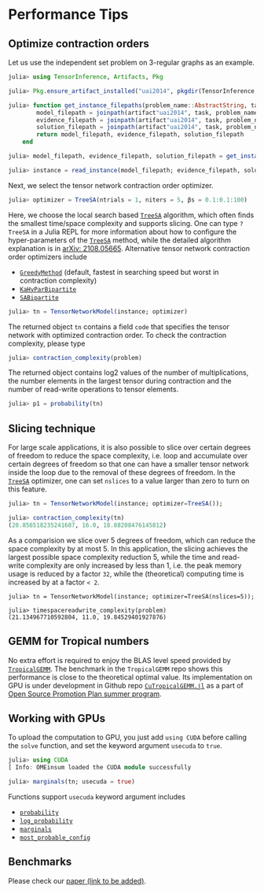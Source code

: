 # Performance Tips
## Optimize contraction orders

Let us use the independent set problem on 3-regular graphs as an example.
```julia
julia> using TensorInference, Artifacts, Pkg

julia> Pkg.ensure_artifact_installed("uai2014", pkgdir(TensorInference, "test", "Artifacts.toml"));

julia> function get_instance_filepaths(problem_name::AbstractString, task::AbstractString)
        model_filepath = joinpath(artifact"uai2014", task, problem_name * ".uai")
        evidence_filepath = joinpath(artifact"uai2014", task, problem_name * ".uai.evid")
        solution_filepath = joinpath(artifact"uai2014", task, problem_name * ".uai." * task)
        return model_filepath, evidence_filepath, solution_filepath
    end

julia> model_filepath, evidence_filepath, solution_filepath = get_instance_filepaths("Promedus_14", "MAR")

julia> instance = read_instance(model_filepath; evidence_filepath, solution_filepath)
```

Next, we select the tensor network contraction order optimizer.
```julia
julia> optimizer = TreeSA(ntrials = 1, niters = 5, βs = 0.1:0.1:100)
```

Here, we choose the local search based [`TreeSA`](@ref) algorithm, which often finds the smallest time/space complexity and supports slicing.
One can type `?TreeSA` in a Julia REPL for more information about how to configure the hyper-parameters of the [`TreeSA`](@ref) method, 
while the detailed algorithm explanation is in [arXiv: 2108.05665](https://arxiv.org/abs/2108.05665).
Alternative tensor network contraction order optimizers include
* [`GreedyMethod`](@ref) (default, fastest in searching speed but worst in contraction complexity)
* [`KaHyParBipartite`](@ref)
* [`SABipartite`](@ref)

```julia
julia> tn = TensorNetworkModel(instance; optimizer)
```
The returned object `tn` contains a field `code` that specifies the tensor network with optimized contraction order. To check the contraction complexity, please type
```julia
julia> contraction_complexity(problem)
```

The returned object contains log2 values of the number of multiplications, the number elements in the largest tensor during contraction and the number of read-write operations to tensor elements.

```julia
julia> p1 = probability(tn)
```

## Slicing technique

For large scale applications, it is also possible to slice over certain degrees of freedom to reduce the space complexity, i.e.
loop and accumulate over certain degrees of freedom so that one can have a smaller tensor network inside the loop due to the removal of these degrees of freedom.
In the [`TreeSA`](@ref) optimizer, one can set `nslices` to a value larger than zero to turn on this feature.

```julia
julia> tn = TensorNetworkModel(instance; optimizer=TreeSA());

julia> contraction_complexity(tn)
(20.856518235241687, 16.0, 18.88208476145812)
```

As a comparision we slice over 5 degrees of freedom, which can reduce the space complexity by at most 5.
In this application, the slicing achieves the largest possible space complexity reduction 5, while the time and read-write complexity are only increased by less than 1,
i.e. the peak memory usage is reduced by a factor ``32``, while the (theoretical) computing time is increased by at a factor ``< 2``.
```
julia> tn = TensorNetworkModel(instance; optimizer=TreeSA(nslices=5));

julia> timespacereadwrite_complexity(problem)
(21.134967710592804, 11.0, 19.84529401927876)
```

## GEMM for Tropical numbers
No extra effort is required to enjoy the BLAS level speed provided by [`TropicalGEMM`](https://github.com/TensorBFS/TropicalGEMM.jl).
The benchmark in the `TropicalGEMM` repo shows this performance is close to the theoretical optimal value.
Its implementation on GPU is under development in Github repo [`CuTropicalGEMM.jl`](https://github.com/ArrogantGao/CuTropicalGEMM.jl) as a part of [Open Source Promotion Plan summer program](https://summer-ospp.ac.cn/).

## Working with GPUs
To upload the computation to GPU, you just add `using CUDA` before calling the `solve` function, and set the keyword argument `usecuda` to `true`.
```julia
julia> using CUDA
[ Info: OMEinsum loaded the CUDA module successfully

julia> marginals(tn; usecuda = true)
```

Functions support `usecuda` keyword argument includes
* [`probability`](@ref)
* [`log_probability`](@ref)
* [`marginals`](@ref)
* [`most_probable_config`](@ref)

## Benchmarks
Please check our [paper (link to be added)]().
